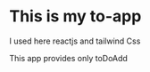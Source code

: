 <h1>This is my to-app</h1>
<p>I used here reactjs and tailwind Css</p>
<p>This app provides only toDoAdd</p>
